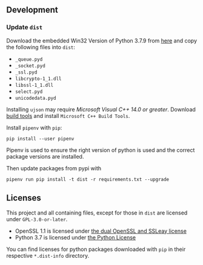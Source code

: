 ## Development

### Update `dist`

Download the embedded Win32 Version of Python 3.7.9 from [here](https://www.python.org/ftp/python/3.7.9/python-3.7.9-embed-win32.zip) and copy the following files into `dist`:

- `_queue.pyd`
- `_socket.pyd`
- `_ssl.pyd`
- `libcrypto-1_1.dll`
- `libssl-1_1.dll`
- `select.pyd`
- `unicodedata.pyd`

Installing `ujson` may require *Microsoft Visual C++ 14.0 or greater*. Download [build tools](https://visualstudio.microsoft.com/visual-cpp-build-tools/) and install `Microsoft C++ Build Tools`.

Install `pipenv` with `pip`:
```
pip install --user pipenv
```

Pipenv is used to ensure the right version of python is used and the correct package versions are installed.

Then update packages from pypi with
```
pipenv run pip install -t dist -r requirements.txt --upgrade
```

## Licenses

This project and all containing files, except for those in `dist` are licensed under `GPL-3.0-or-later`.

- OpenSSL 1.1 is licensed under [the dual OpenSSL and SSLeay license](licenses/OpenSSL-1_1)
- Python 3.7 is licensed under [the Python License](licenses/Python37)

You can find licenses for python packages downloaded with `pip` in their respective `*.dist-info` directory.
